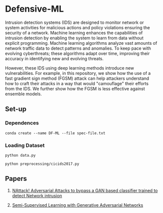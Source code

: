 # Defensive-ML

Intrusion detection systems (IDS) are designed to monitor network or system activities for malicious actions and policy violations ensuring the security of a network. Machine learning enhances the capabilities of intrusion detection by enabling the system to learn from data without explicit programming. Machine learning algorithms analyze vast amounts of network traffic data to detect patterns and anomalies. To keep pace with evolving cyberthreats; these algorithms adapt over time, improving their accuracy in identifying new and evolving threats.

However, these IDS using deep learning methods introduce new vulnerabilities. For example, in this repository, we show how the use of a fast gradient sign method (FGSM) attack can help attackers understand how to craft their attacks in a way that would  "camouflage" their efforts from the IDS. We further show how the FGSM is less effective against ensemble models.



## Set-up
### Dependences
``conda create --name DF-ML --file spec-file.txt``

### Loading Dataset
``python data.py``

``python preprocessing/cicids2017.py``

## Papers

1. [NAttack! Adversarial Attacks to bypass a GAN based classifier trained to detect Network intrusion](https://arxiv.org/pdf/2002.08527.pdf)

2. [Semi-Supervised Learning with Generative Adversarial Networks](https://arxiv.org/pdf/1606.01583.pdf)